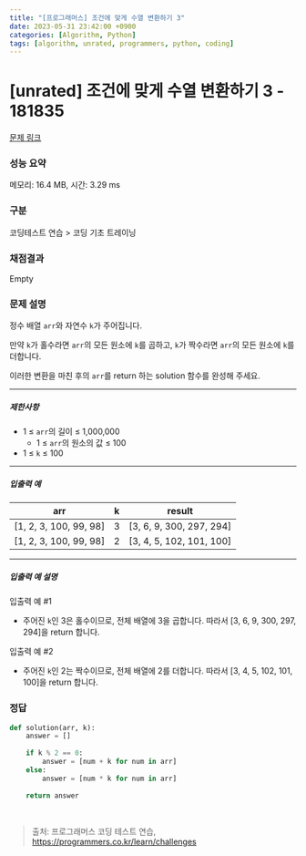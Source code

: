```yaml
---
title: "[프로그래머스] 조건에 맞게 수열 변환하기 3"
date: 2023-05-31 23:42:00 +0900
categories: [Algorithm, Python]
tags: [algorithm, unrated, programmers, python, coding]
---
```


# [unrated] 조건에 맞게 수열 변환하기 3 - 181835

[문제 링크](https://school.programmers.co.kr/learn/courses/30/lessons/181835)

### 성능 요약

메모리: 16.4 MB, 시간: 3.29 ms

### 구분

코딩테스트 연습 > 코딩 기초 트레이닝

### 채점결과

Empty

### 문제 설명

<p>정수 배열 <code>arr</code>와 자연수 <code>k</code>가 주어집니다. </p>

<p>만약 <code>k</code>가 홀수라면 <code>arr</code>의 모든 원소에 <code>k</code>를 곱하고, <code>k</code>가 짝수라면 <code>arr</code>의 모든 원소에 <code>k</code>를 더합니다.</p>

<p>이러한 변환을 마친 후의 <code>arr</code>를 return 하는 solution 함수를 완성해 주세요.</p>

<hr>

<h5>제한사항</h5>

<ul>
<li>1 ≤ <code>arr</code>의 길이 ≤ 1,000,000

<ul>
<li>1 ≤ <code>arr</code>의 원소의 값 ≤ 100</li>
</ul></li>
<li>1 ≤ <code>k</code> ≤ 100</li>
</ul>

<hr>

<h5>입출력 예</h5>

| arr                    | k | result                   |
|------------------------|---|--------------------------|
| [1, 2, 3, 100, 99, 98] | 3 | [3, 6, 9, 300, 297, 294] |
| [1, 2, 3, 100, 99, 98] | 2 | [3, 4, 5, 102, 101, 100] |

<hr>

<h5>입출력 예 설명</h5>

<p>입출력 예 #1</p>

<ul>
<li>주어진 <code>k</code>인 3은 홀수이므로, 전체 배열에 3을 곱합니다. 따라서 [3, 6, 9, 300, 297, 294]을 return 합니다.</li>
</ul>

<p>입출력 예 #2</p>

<ul>
<li>주어진 <code>k</code>인 2는 짝수이므로, 전체 배열에 2를 더합니다. 따라서 [3, 4, 5, 102, 101, 100]을 return 합니다.</li>
</ul>

### 정답

```python
def solution(arr, k):
    answer = []
    
    if k % 2 == 0:
        answer = [num + k for num in arr]
    else:
        answer = [num * k for num in arr]
    
    return answer
```

<br>

> 출처: 프로그래머스 코딩 테스트 연습, https://programmers.co.kr/learn/challenges
